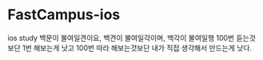 # FastCampus-ios
ios study
백문이 불여일견이요, 백견이 불여일각이며, 백각이 불여일행
100번 듣는것 보단 1번 해보는게 낫고 100번 따라 해보는것보단 내가 직접 생각해서 만드는게 낫다.
